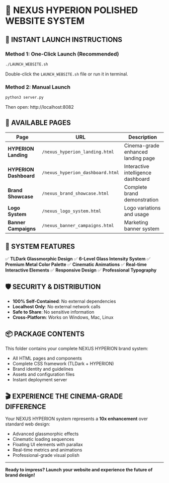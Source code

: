 # 🏰 NEXUS HYPERION POLISHED WEBSITE SYSTEM

## 🚀 **INSTANT LAUNCH INSTRUCTIONS**

### **Method 1: One-Click Launch (Recommended)**
```bash
./LAUNCH_WEBSITE.sh
```
Double-click the `LAUNCH_WEBSITE.sh` file or run it in terminal.

### **Method 2: Manual Launch**
```bash
python3 server.py
```
Then open: http://localhost:8082

## 🎯 **AVAILABLE PAGES**

| Page | URL | Description |
|------|-----|-------------|
| **HYPERION Landing** | `/nexus_hyperion_landing.html` | Cinema-grade enhanced landing page |
| **HYPERION Dashboard** | `/nexus_hyperion_dashboard.html` | Interactive intelligence dashboard |
| **Brand Showcase** | `/nexus_brand_showcase.html` | Complete brand demonstration |
| **Logo System** | `/nexus_logo_system.html` | Logo variations and usage |
| **Banner Campaigns** | `/nexus_banner_campaigns.html` | Marketing banner system |

## 🎨 **SYSTEM FEATURES**

✅ **TLDark Glassmorphic Design**
✅ **6-Level Glass Intensity System**
✅ **Premium Metal Color Palette**
✅ **Cinematic Animations**
✅ **Real-time Interactive Elements**
✅ **Responsive Design**
✅ **Professional Typography**

## 🛡️ **SECURITY & DISTRIBUTION**

- **100% Self-Contained**: No external dependencies
- **Localhost Only**: No external network calls
- **Safe to Share**: No sensitive information
- **Cross-Platform**: Works on Windows, Mac, Linux

## 📦 **PACKAGE CONTENTS**

This folder contains your complete NEXUS HYPERION brand system:
- All HTML pages and components
- Complete CSS framework (TLDark + HYPERION)
- Brand identity and guidelines
- Assets and configuration files
- Instant deployment server

## 🎬 **EXPERIENCE THE CINEMA-GRADE DIFFERENCE**

Your NEXUS HYPERION system represents a **10x enhancement** over standard web design:
- Advanced glassmorphic effects
- Cinematic loading sequences
- Floating UI elements with parallax
- Real-time metrics and animations
- Professional-grade visual polish

---

**Ready to impress? Launch your website and experience the future of brand design!**
